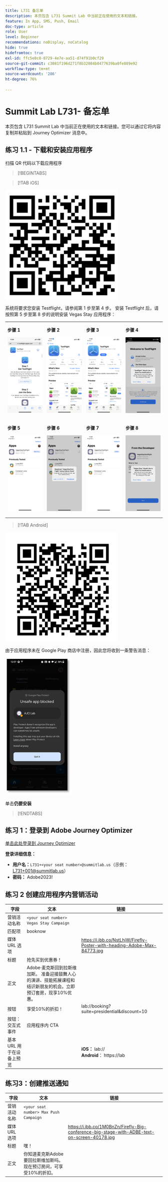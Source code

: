 ```yaml
---
title: L731 备忘单
description: 本页包含 L731 Summit Lab 中当前正在使用的文本和链接。
feature: In App, SMS, Push, Email
doc-type: article
role: User
level: Beginner
recommendations: noDisplay, noCatalog
hide: true
hidefromtoc: true
exl-id: ffc5e8c8-8729-4e7e-aa51-d74f91b0cf29
source-git-commit: c3081f196d271f8b32084b0477639ba0fe889e92
workflow-type: tm+mt
source-wordcount: '286'
ht-degree: 76%

---
```


# Summit Lab L731- 备忘单

本页包含 L731 Summit Lab 中当前正在使用的文本和链接。您可以通过它将内容复制并粘贴到 Journey Optimizer 消息中。

## 练习 1.1 - 下载和安装应用程序

扫描 QR 代码以下载应用程序

>[!BEGINTABS]

>[!TAB iOS]

![适用于 iOS 的 QR 代码](/help/assets/lab731-ios-qr-code.png)

系统将要求您安装 Testflight，请参阅第 1 步至第 4 步。 安装 Testflight 后，请按照第 5 步至第 8 步的说明安装 Vegas Stay 应用程序：

<table>
<tr>
</tr>
<tr>
<td>
 <div>
      <p>
      <b>步骤 1 </b>
      <p>
      <a>
        <img alt="testflight 1" src="../assets/l731-ios-install/ios-install-1.png"/>
      </a>
      </div>
  </td>
  <td>
 <div>
      <p>
      <b>步骤 2 </b>
      <p>
      <a>
        <img alt="testflight 1" src="../assets/l731-ios-install/ios-install-2.PNG"/>
      </a>
      </div>
  </td>
  <td>
 <div>
      <p>
      <b>步骤 3 </b>
      <p>
      <a>
        <img alt="testflight 1" src="../assets/l731-ios-install/ios-install-3.PNG"/>
      </a>
      </div>
  </td>
  <td>
 <div>
      <p>
      <b>步骤 4 </b>
      <p>
      <a>
        <img alt="testflight 1" src="../assets/l731-ios-install/ios-install-4.PNG"/>
      </a>
      </div>
  </td>
  </tr>
  <tr>
<td>
 <div>
      <p>
      <b>步骤 5 </b>
      <p>
      <a>
        <img alt="testflight 1" src="../assets/l731-ios-install/ios-install-5.PNG"/>
      </a>
      </div>
  </td>
  <td>
 <div>
      <p>
      <a>
      <b>步骤 6 </b>
      <p>
        <img alt="testflight 1" src="../assets/l731-ios-install/ios-install-6.PNG"/>
      </a>
      </div>
  </td>
  <td>
 <div>
      <p>
      <a>
      <b>步骤 7 </b>
      <p>
        <img alt="testflight 1" src="../assets/l731-ios-install/ios-install-7.PNG"/>
      </a>
      </div>
  </td>
  <td>
 <div>
      <p>
      <a>
      <b>步骤 8 </b>
      <p>
        <img alt="testflight 1" src="../assets/l731-ios-install/ios-install-8.PNG"/>
      </a>
      </div>
  </td>
  </tr>
</table>

>[!TAB Android]

![适用于 Android 的 QR 代码](/help/assets/lab731-android-qr-code.png)

由于应用程序未在 Google Play 商店中注册，因此您将收到一条警告消息：

![Android 警告屏幕](/help/assets/lab731-install-android.png)

单击&#x200B;**仍要安装**

>[!ENDTABS]

## 练习 1：登录到 Adobe Journey Optimizer

[单击此处登录到 Journey Optimizer](https://experience.adobe.com/#/@techmarketingdemos/sname:summit-2023-ajo-lab/journey-optimizer/home)

**登录详细信息：**

* **用户名：**`L731+<your seat number>@summitlab.us`（示例：L731+001@summitlab.us）
* **密码：** Adobe2023!


## 练习 2 创建应用程序内营销活动

| 字段 | 文本 | 链接 |
|----|----|----|
| 营销活动名称 | `<your seat number> Vegas Stay Campaign` |  |
| 匹配项 | booknow |  |
| 媒体 URL 选项 |  | https://i.ibb.co/NstLhjW/Firefly-Poster-with-heading-Adobe-Max-84773.jpg |
| 标题 | 抢先买到优惠券！ |  |
| 正文 | Adobe·麦克斯回到拉斯维加斯。 准备迎接鼓舞人心的演讲、技能拓展课程和结识新朋友的机会。立即预订套房，现享10%优惠。 |  |
| 按钮 | 享受10%的折扣！ | lab://booking?suite=presidential&amp;discount=10 |
| 按钮：交互式事件 | 应用程序内 CTA |  |
| 基本 URL 用于在设备上预览 |  | **iOS：** lab:// <br>**Android**： https://lab |


## 练习3：创建推送通知

| 字段 | 文本 | 链接 |
|----|----|----|
| 营销活动名称 | `<your seat number> Max Push Campaign` |  |
| 媒体 URL 选项 |  | https://i.ibb.co/1M0BnZn/Firefly-Big-conference-big-stage-with-ADBE-text-on-screen-40178.jpg |
| 标题 | 嘿！ |  |
| 正文 | 你知道麦克斯Adobe要回拉斯维加斯吗。 现在预订房间，可享受10%的折扣。 |  |
